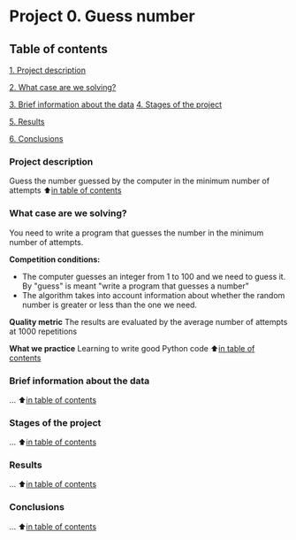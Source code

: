 # Project 0. Guess number

## Table of contents
[1. Project description](https://github.com/Tio147/DS_1/tree/main/project_0/README.md#Project-description)

[2. What case are we solving?](https://github.com/Tio147/DS_1/tree/main/project_0/README.md#What-case-are-we-solving?)

[3. Brief information about the data](https://github.com/Tio147/DS_1/tree/main/project_0/README.md#Brief-information-about-the-data)
[4. Stages of the project](https://github.com/Tio147/DS_1/tree/main/project_0/README.md#Stages-of-the-project)

[5. Results](https://github.com/Tio147/DS_1/tree/main/project_0/README.md#Results)

[6. Conclusions](https://github.com/Tio147/DS_1/tree/main/project_0/README.md#Conclusions)

### Project description
Guess the number guessed by the computer in the minimum number of attempts
:arrow_up:[in table of contents](https://github.com/Tio147/DS_1/tree/main/project_0/README.md#Table-of-contents)


### What case are we solving?
You need to write a program that guesses the number in the minimum number of attempts.

**Competition conditions:**
- The computer guesses an integer from 1 to 100 and we need to guess it. By "guess" is meant "write a program that guesses a number"
- The algorithm takes into account information about whether the random number is greater or less than the one we need.

**Quality metric**
The results are evaluated by the average number of attempts at 1000 repetitions

**What we practice**
Learning to write good Python code
:arrow_up:[in table of contents](https://github.com/Tio147/DS_1/tree/main/project_0/README.md#Table-of-contents)


### Brief information about the data
...
:arrow_up:[in table of contents](https://github.com/Tio147/DS_1/tree/main/project_0/README.md#Table-of-contents)


### Stages of the project
...
:arrow_up:[in table of contents](https://github.com/Tio147/DS_1/tree/main/project_0/README.md#Table-of-contents)


### Results
...
:arrow_up:[in table of contents](https://github.com/Tio147/DS_1/tree/main/project_0/README.md#Table-of-contents)


### Conclusions
...
:arrow_up:[in table of contents](https://github.com/Tio147/DS_1/tree/main/project_0/README.md#Table-of-contents)

